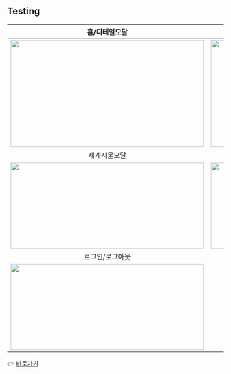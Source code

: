## Testing

|홈/디테일모달|검색모달|
|:---:|:---:|
|<img src="https://github.com/user-attachments/assets/11bb14fb-0a07-493b-a9cb-b0df81f50a6c" width="450px" height="250px">|<img src="https://github.com/user-attachments/assets/a7d9fceb-354c-49bc-99c4-ba40ea7b29cd" width="450px" height="250px">|
|새게시물모달|마이페이지|
|<img src="https://github.com/user-attachments/assets/0c5198a0-89b4-4074-8aad-d9c491243de2" width="450px" height="200px">|<img src="https://github.com/user-attachments/assets/bf4de9c7-85b5-48d0-aa71-36b5c070fa57" width="450px" height="200px">|
|로그인/로그아웃|
|<img src="https://github.com/user-attachments/assets/74baa9b3-ce91-4f0f-9f56-273d8309c857" width="450px" height="200px">|
👉 [바로가기](https://instantgram-mu.vercel.app/)







 















